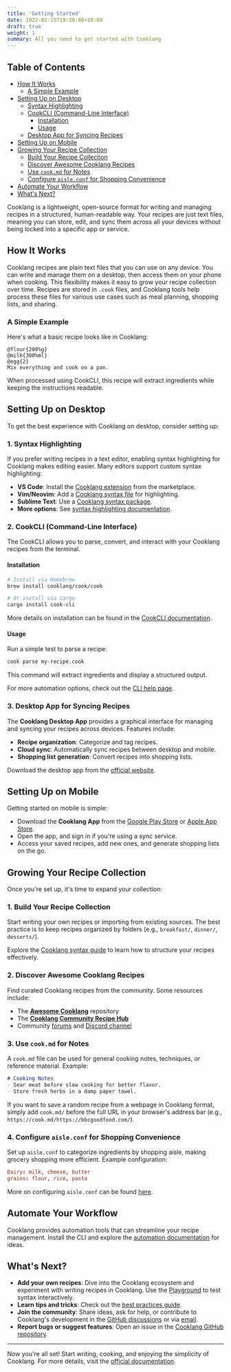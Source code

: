 ```yaml
---
title: 'Getting Started'
date: 2022-02-15T19:30:08+10:00
draft: true
weight: 1
summary: All you need to get started with Cooklang
---
```


## Table of Contents
- [How It Works](#how-it-works)
  - [A Simple Example](#a-simple-example)
- [Setting Up on Desktop](#setting-up-on-desktop)
  - [Syntax Highlighting](#1-syntax-highlighting)
  - [CookCLI (Command-Line Interface)](#2-cookcli-command-line-interface)
    - [Installation](#installation)
    - [Usage](#usage)
  - [Desktop App for Syncing Recipes](#3-desktop-app-for-syncing-recipes)
- [Setting Up on Mobile](#setting-up-on-mobile)
- [Growing Your Recipe Collection](#growing-your-recipe-collection)
  - [Build Your Recipe Collection](#1-build-your-recipe-collection)
  - [Discover Awesome Cooklang Recipes](#2-discover-awesome-cooklang-recipes)
  - [Use `cook.md` for Notes](#3-use-cookmd-for-notes)
  - [Configure `aisle.conf` for Shopping Convenience](#4-configure-aisleconf-for-shopping-convenience)
- [Automate Your Workflow](#automate-your-workflow)
- [What's Next?](#whats-next)

Cooklang is a lightweight, open-source format for writing and managing recipes in a structured, human-readable way. Your recipes are just text files, meaning you can store, edit, and sync them across all your devices without being locked into a specific app or service.

## How It Works

Cooklang recipes are plain text files that you can use on any device. You can write and manage them on a desktop, then access them on your phone when cooking. This flexibility makes it easy to grow your recipe collection over time. Recipes are stored in `.cook` files, and Cooklang tools help process these files for various use cases such as meal planning, shopping lists, and sharing.

### A Simple Example

Here's what a basic recipe looks like in Cooklang:
```cooklang
@flour{200%g}
@milk{300%ml}
@egg{2}
Mix everything and cook on a pan.
```
When processed using CookCLI, this recipe will extract ingredients while keeping the instructions readable.

## Setting Up on Desktop
To get the best experience with Cooklang on desktop, consider setting up:

### 1. Syntax Highlighting

If you prefer writing recipes in a text editor, enabling syntax highlighting for Cooklang makes editing easier. Many editors support custom syntax highlighting:
- **VS Code**: Install the [Cooklang extension](https://marketplace.visualstudio.com/items?itemName=Cooklang.cooklang) from the marketplace.
- **Vim/Neovim**: Add a [Cooklang syntax file](https://github.com/cooklang/cook.vim) for highlighting.
- **Sublime Text**: Use a [Cooklang syntax package](https://github.com/cooklang/sublime-cooklang).
- **More options**: See [syntax highlighting documentation](https://cooklang.org/docs/syntax-highlighting/).

### 2. CookCLI (Command-Line Interface)
The CookCLI allows you to parse, convert, and interact with your Cooklang recipes from the terminal.

#### Installation
```sh
# Install via Homebrew
brew install cooklang/cook/cook

# Or install via Cargo
cargo install cook-cli
```
More details on installation can be found in the [CookCLI documentation](https://docs.cooklang.org/tools/cook-cli/).

#### Usage
Run a simple test to parse a recipe:
```sh
cook parse my-recipe.cook
```
This command will extract ingredients and display a structured output.

For more automation options, check out the [CLI help page](https://cooklang.org/cli/help/).

### 3. Desktop App for Syncing Recipes
The **Cooklang Desktop App** provides a graphical interface for managing and syncing your recipes across devices. Features include:
- **Recipe organization**: Categorize and tag recipes.
- **Cloud sync**: Automatically sync recipes between desktop and mobile.
- **Shopping list generation**: Convert recipes into shopping lists.

Download the desktop app from the [official website](https://cooklang.org/download/).

## Setting Up on Mobile

Getting started on mobile is simple:
- Download the **Cooklang App** from the [Google Play Store](https://play.google.com/store/apps/details?id=org.cooklang.app) or [Apple App Store](https://apps.apple.com/app/cooklang/id1597589817).
- Open the app, and sign in if you're using a sync service.
- Access your saved recipes, add new ones, and generate shopping lists on the go.

## Growing Your Recipe Collection
Once you're set up, it's time to expand your collection:

### 1. Build Your Recipe Collection
Start writing your own recipes or importing from existing sources. The best practice is to keep recipes organized by folders (e.g., `breakfast/`, `dinner/`, `desserts/`).

Explore the [Cooklang syntax guide](https://cooklang.org/docs/spec/) to learn how to structure your recipes effectively.

### 2. Discover Awesome Cooklang Recipes
Find curated Cooklang recipes from the community. Some resources include:
- The **[Awesome Cooklang](https://github.com/cooklang/awesome-cooklang)** repository
- The **[Cooklang Community Recipe Hub](https://github.com/cooklang/recipes)**
- Community [forums](https://community.cooklang.org) and [Discord channel](https://discord.com/invite/cooklang)

### 3. Use `cook.md` for Notes
A `cook.md` file can be used for general cooking notes, techniques, or reference material. Example:
```md
# Cooking Notes
- Sear meat before slow cooking for better flavor.
- Store fresh herbs in a damp paper towel.
```
If you want to save a random recipe from a webpage in Cooklang format, simply add `cook.md/` before the full URL in your browser's address bar (e.g., `https://cook.md/https://bbcgoodfood.com/`).

### 4. Configure `aisle.conf` for Shopping Convenience
Set up `aisle.conf` to categorize ingredients by shopping aisle, making grocery shopping more efficient. Example configuration:
```conf
Dairy: milk, cheese, butter
grains: flour, rice, pasta
```
More on configuring `aisle.conf` can be found [here](https://docs.cooklang.org/tools/cook-cli/shopping-lists/).

## Automate Your Workflow
Cooklang provides automation tools that can streamline your recipe management. Install the CLI and explore the [automation documentation](https://cooklang.org/cli/help/) for ideas.

## What's Next?
- **Add your own recipes**: Dive into the Cooklang ecosystem and experiment with writing recipes in Cooklang. Use the [Playground](https://cooklang.github.io/cooklang-rs/?mode=render) to test syntax interactively.
- **Learn tips and tricks**: Check out the [best practices guide](https://cooklang.org/docs/best-practices/).
- **Join the community**: Share ideas, ask for help, or contribute to Cooklang's development in the [GitHub discussions](https://github.com/cooklang/cooklang-app-android/discussions) or via [email](mailto:hello@cooklang.org).
- **Report bugs or suggest features**: Open an issue in the [Cooklang GitHub repository](https://github.com/cooklang/cooklang-app-android).

---
Now you're all set! Start writing, cooking, and enjoying the simplicity of Cooklang. For more details, visit the [official documentation](https://cooklang.org).

